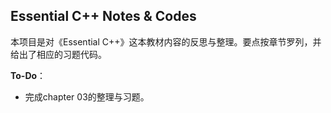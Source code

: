 ## Essential C++ Notes & Codes

本项目是对《Essential C++》这本教材内容的反思与整理。要点按章节罗列，并给出了相应的习题代码。

**To-Do**：
+ 完成chapter 03的整理与习题。